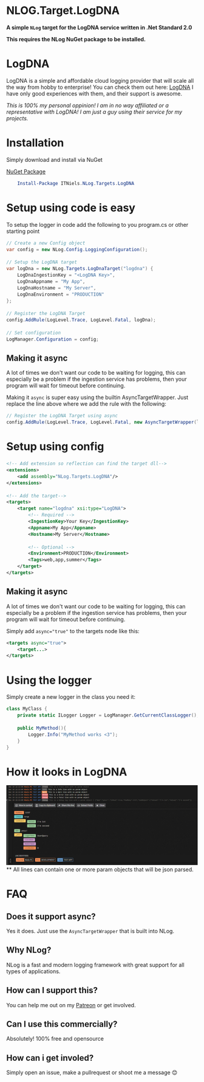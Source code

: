 # NLOG.Target.LogDNA
**A simple `NLog` target for the LogDNA service written in .Net Standard 2.0**

**This requires the NLog NuGet package to be installed.**

# LogDNA
LogDNA is a simple and affordable cloud logging provider that will scale all the way from hobby to enterprise!
You can check them out here: [LogDNA](https://logdna.com) 
I have only good experiences with them, and their support is awesome.

_This is 100% my personal oppinion! I am in no way affiliated or a representative with LogDNA!
I am just a guy using their service for my projects._

# Installation
Simply download and install via NuGet

[NuGet Package](https://www.nuget.org/packages/ITNiels.NLog.Targets.LogDNA)

```powershell
    Install-Package ITNiels.NLog.Targets.LogDNA
```

# Setup using code is easy
To setup the logger in code add the following to you program.cs or other starting point

```C#
// Create a new Config object
var config = new NLog.Config.LoggingConfiguration();

// Setup the LogDNA target
var logDna = new NLog.Targets.LogDnaTarget("logdna") {
    LogDnaIngestionKey = "<LogDNA Key>",
    LogDnaAppname = "My App",
    LogDnaHostname = "My Server",
    LogDnaEnvironment = "PRODUCTION"
};

// Register the LogDNA Target
config.AddRule(LogLevel.Trace, LogLevel.Fatal, logDna);

// Set configuration
LogManager.Configuration = config;
```

## Making it async

A lot of times we don't want our code to be waiting for logging, this can especially be a problem if the ingestion service has problems, then your program will wait for timeout before continuing.

Making it `async` is super easy using the builtin AsyncTargetWrapper.
Just replace the line above where we add the rule with the following:

```C#
// Register the LogDNA Target using async
config.AddRule(LogLevel.Trace, LogLevel.Fatal, new AsyncTargetWrapper(logDna, 5000, AsyncTargetWrapperOverflowAction.Discard));
```

# Setup using config

```xml
<!-- Add extension so reflection can find the target dll-->
<extensions>
    <add assembly="NLog.Targets.LogDNA"/>
</extensions>

<!-- Add the target-->
<targets>
    <target name="logdna" xsi:type="LogDNA">
        <!-- Required -->
        <IngestionKey>Your Key</IngestionKey>
        <Appname>My App</Appname>
        <Hostname>My Server</Hostname>

        <!-- Optional -->
        <Environment>PRODUCTION</Environment>
        <Tags>web,app,summer</Tags>
    </target>
</targets>
```
## Making it async
A lot of times we don't want our code to be waiting for logging, this can especially be a problem if the ingestion service has problems, then your program will wait for timeout before continuing.

Simply add `async="true"` to the targets node like this:
```xml
<targets async="true">
    <target...>
</targets>
```

# Using the logger
Simply create a new logger in the class you need it:

```C#
class MyClass {
    private static ILogger Logger = LogManager.GetCurrentClassLogger();

    public MyMethod(){
        Logger.Info("MyMethod works <3");
    }
}
```

# How it looks in LogDNA
![](img/logdna_1.png)
** All lines can contain one or more param objects that will be json parsed.

# FAQ

## Does it support async?
Yes it does. Just use the `AsyncTargetWrapper` that is built into NLog.

## Why NLog?
NLog is a fast and modern logging framework with great support for all types of applications.

## How can I support this?
You can help me out on my [Patreon](https://patreon.com) or get involved.

## Can I use this commercially?
Absolutely! 100% free and opensource

## How can i get involed?
Simply open an issue, make a pullrequest or shoot me a message 😊